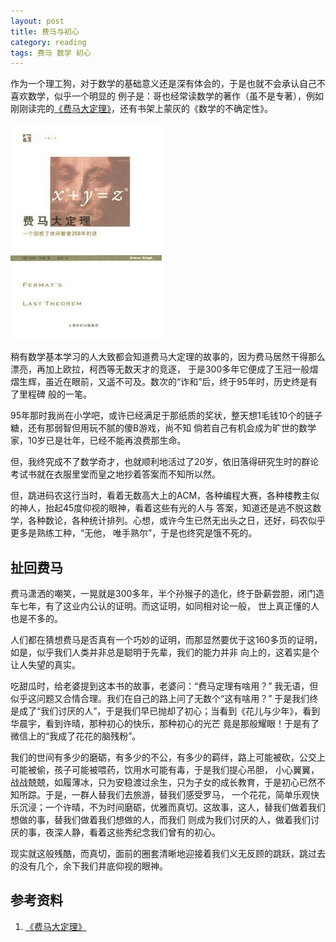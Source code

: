 ```yaml
---
layout: post
title: 费马与初心
category: reading
tags: 费马 数学 初心
---
```


作为一个理工狗，对于数学的基础意义还是深有体会的，于是也就不会承认自己不喜欢数学，似乎一个明显的
例子是：哥也经常读数学的著作（虽不是专著），例如刚刚读完的[《费马大定理》][《费马大定理》]，还有书架上蒙灰的《数学的不确定性》。

![feima](/assets/images/feima.jpg)

稍有数学基本学习的人大致都会知道费马大定理的故事的，因为费马居然干得那么漂亮，再加上欧拉，柯西等无数天才的竞逐，
于是300多年它便成了王冠一般熠熠生辉，虽近在眼前，又遥不可及。数次的“诈和”后，终于95年时，历史终是有了里程碑
般的一笔。

95年那时我尚在小学吧，或许已经满足于那纸质的奖状，整天想1毛钱10个的链子糖，还有那弱智但用玩不腻的傻B游戏，尚不知
倘若自己有机会成为旷世的数学家，10岁已是壮年，已经不能再浪费那生命。

但，我终究成不了数学奇才，也就顺利地活过了20岁，依旧落得研究生时的群论考试书就在衣服里堂而皇之地抄着答案而不知所以然。

但，跳进码农这行当时，看着无数高大上的ACM，各种编程大赛，各种楼教主似的神人，抬起45度仰视的眼神，看着这些有光的人与
答案，知道还是逃不脱这数学，各种数论，各种统计排列。心想，或许今生已然无出头之日，还好，码农似乎更多是熟练工种，“无他，
唯手熟尔”，于是也终究是饿不死的。

## 扯回费马

费马潇洒的嘲笑，一晃就是300多年，半个孙猴子的造化，终于卧薪尝胆，闭门造车七年，有了这业内公认的证明。而这证明，如同相对论一般，
世上真正懂的人也是不多的。

人们都在猜想费马是否真有一个巧妙的证明，而那显然要优于这160多页的证明，如是，似乎我们人类并非总是聪明于先辈，我们的能力并非
向上的，这着实是个让人失望的真实。

吃甜瓜时，给老婆提到这本书的故事，老婆问：“费马定理有啥用？” 我无语，但似乎这问题又合情合理。我们在自己的路上问了无数个“这有啥用？”
于是我们终是成了“我们讨厌的人”，于是我们早已抛却了初心；当看到《花儿与少年》，看到华晨宇，看到许晴，那种初心的快乐，那种初心的光芒
竟是那般耀眼！于是有了微信上的“我成了花花的脑残粉”。

我们的世间有多少的磨砺，有多少的不公，有多少的羁绊，路上可能被砍，公交上可能被偷，孩子可能被喂药，饮用水可能有毒，于是我们提心吊胆，
小心翼翼，战战兢兢，如履薄冰，只为安稳渡过余生，只为子女的成长教育，于是初心已然不知所踪。于是，一群人替我们去旅游，替我们感受罗马，
一个花花，简单乐观快乐沉浸；一个许晴，不为时间磨砺，优雅而真切。这故事，这人，替我们做着我们想做的事，替我们做着我们想做的人，而我们
则成为我们讨厌的人，做着我们讨厌的事，夜深人静，看着这些秀纪念我们曾有的初心。

现实就这般残酷，而真切，面前的圈套清晰地迎接着我们义无反顾的跳跃，跳过去的没有几个，余下我们井底仰视的眼神。


## 参考资料
1. [《费马大定理》][《费马大定理》]


[《费马大定理》]: http://book.douban.com/subject/1322358/

